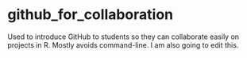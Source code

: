 # github_for_collaboration
Used to introduce GitHub to students so they can collaborate easily on projects in R. Mostly avoids command-line. I am also going to edit this.
